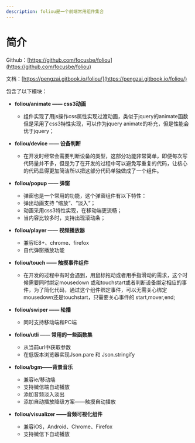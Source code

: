 ```yaml
---
description: foliou是一个前端常用组件集合
---
```


# 简介

Github：[https://github.com/focusbe/foliou](https://github.com/focusbe/foliou)

文档：[https://pengzai.gitbook.io/foliou/](https://pengzai.gitbook.io/foliou/)

包含了以下模块：

* **foliou/animate —— css3动画**
  * 组件实现了用js操作css属性实现过渡动画，类似于jquery的animate函数但是采用了css3特性实现，可以作为jquery animate的补充，但是性能会优于jquery；
* **foliou/device —— 设备判断**
  * 在开发时经常会需要判断设备的类型，这部分功能非常简单，即便每次写代码量并不多，但是为了在开发的过程中可以避免写重复的代码，让核心的代码显得更加简洁所以把这部分代码单独做成了一个组件。
* **foliou/popup —— 弹窗**
  * 弹窗也是一个常用的功能，这个弹窗组件有以下特性：
  * 弹出动画支持 “缩放“、“淡入“；
  * 动画采用css3特性实现，在移动端更流畅；
  * 当内容比较多时，支持出现滚动条；
* **foliou/player —— 视频播放器**
  * 兼容IE8+、chrome、firefox
  * 自代弹窗播放功能
* **foliou/touch —— 触摸事件组件**
  * 在开发的过程中有时会遇到，用鼠标拖动或者用手指滑动的需求，这个时候需要同时绑定mousedown 或和touchstart或者判断设备绑定相应的事件，为了简化代码，通过这个组件绑定事件，可以无需关心绑定mousedown还是touchstart，只需要关心事件的 start,mover,end;
* **foliou/swiper —— 轮播**
  * 同时支持移动端和PC端
* **foliou/utli —— 常用的一些函数集**
  * 从当前url中获取参数
  * 在低版本浏览器实现Json.pare 和 Json.stringify
* **foliou/bgm——背景音乐**
  * 兼容ie/移动端
  * 支持微信端自动播放
  * 添加音频淡入淡出
  * 添加自动播放降级方案——触摸自动播放
* **foliou/visualizer ——音频可视化组件**

  * 兼容iOS，Android、Chrome、Firefox
  * 支持微信下自动播放

